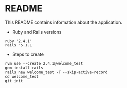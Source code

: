 # README

This README contains information about the application.

* Ruby and Rails versions

```
ruby '2.4.1'
rails '5.1.1'
```

* Steps to create

```
rvm use --create 2.4.1@welcome_test 
gem install rails 
rails new welcome_test -T --skip-active-record
cd welcome_test
git init
```
